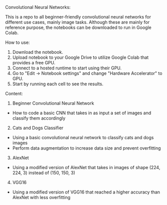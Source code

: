 Convolutional Neural Networks:

This is a repo to all beginner-friendly convolutional neural networks for different use cases, mainly image tasks. Although these are mainly for reference purpose, the notebooks can be downloaded to run in Google Colab.

How to use:
1. Download the notebook.
2. Upload notebook to your Google Drive to utilize Google Colab that provides a free GPU.
3. Connect to a hosted runtime to start using their GPU.
4. Go to "Edit -> Notebook settings" and change "Hardware Accelerator" to GPU.
5. Start by running each cell to see the results.

Content:
1. Beginner Convolutional Neural Network 
  - How to code a basic CNN that takes in as input a set of images and classify them accordingly
  
2. Cats and Dogs Classifier
  - Using a basic convolutional neural network to classify cats and dogs images
  - Perform data augmentation to increase data size and prevent overfitting
  
3. AlexNet
  - Using a modified version of AlexNet that takes in images of shape (224, 224, 3) instead of (150, 150, 3)
  
4. VGG16
  - Using a modified version of VGG16 that reached a higher accuracy than AlexNet with less overfitting
  
  
